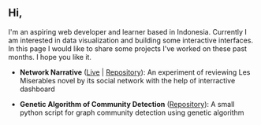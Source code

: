 ## Hi,

I'm an aspiring web developer and learner based in Indonesia. Currently I am interested in data visualization and building some interactive interfaces. In this page I would like to share some projects I've worked on these past months. I hope you like it. 

- **Network Narrative** ([Live](https://www.hariswb.com/networknarrative) | [Repository](https://github.com/hariswb/networknarrative)): An experiment of reviewing Les Miserables novel by its social network with the help of interractive dashboard

- **Genetic Algorithm of Community Detection** ([Repository](https://github.com/hariswb/ga-community-detection)): A small python script for graph community detection using genetic algorithm  
